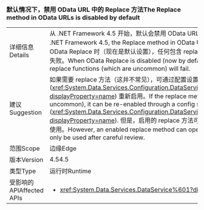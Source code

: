 ### <a name="the-replace-method-in-odata-urls-is-disabled-by-default"></a><span data-ttu-id="fdfb7-101">默认情况下，禁用 OData URL 中的 Replace 方法</span><span class="sxs-lookup"><span data-stu-id="fdfb7-101">The Replace method in OData URLs is disabled by default</span></span>

|   |   |
|---|---|
|<span data-ttu-id="fdfb7-102">详细信息</span><span class="sxs-lookup"><span data-stu-id="fdfb7-102">Details</span></span>|<span data-ttu-id="fdfb7-103">从 .NET Framework 4.5 开始，默认会禁用 OData URL 中的 Replace 方法。</span><span class="sxs-lookup"><span data-stu-id="fdfb7-103">Beginning in the .NET Framework 4.5, the Replace method in OData URLs is disabled by default.</span></span> <span data-ttu-id="fdfb7-104">在禁用 OData Replace 时（现在是默认设置），任何包含 replace 函数的用户请求（这并不常见）都将失败。</span><span class="sxs-lookup"><span data-stu-id="fdfb7-104">When OData Replace is disabled (now by default), any user requests including replace functions (which are uncommon) will fail.</span></span>|
|<span data-ttu-id="fdfb7-105">建议</span><span class="sxs-lookup"><span data-stu-id="fdfb7-105">Suggestion</span></span>|<span data-ttu-id="fdfb7-106">如果需要 replace 方法（这并不常见），可通过配置设置 (<xref:System.Data.Services.Configuration.DataServicesFeaturesSection.ReplaceFunction?displayProperty=name>) 重新启用。</span><span class="sxs-lookup"><span data-stu-id="fdfb7-106">If the replace method is required (which is uncommon), it can be re-enabled through a config settings (<xref:System.Data.Services.Configuration.DataServicesFeaturesSection.ReplaceFunction?displayProperty=name>).</span></span> <span data-ttu-id="fdfb7-107">但是，启用的 replace 方法可能会带来安全漏洞，应仅在仔细检查后使用。</span><span class="sxs-lookup"><span data-stu-id="fdfb7-107">However, an enabled replace method can open security vulnerabilities and should only be used after careful review.</span></span>|
|<span data-ttu-id="fdfb7-108">范围</span><span class="sxs-lookup"><span data-stu-id="fdfb7-108">Scope</span></span>|<span data-ttu-id="fdfb7-109">边缘</span><span class="sxs-lookup"><span data-stu-id="fdfb7-109">Edge</span></span>|
|<span data-ttu-id="fdfb7-110">版本</span><span class="sxs-lookup"><span data-stu-id="fdfb7-110">Version</span></span>|<span data-ttu-id="fdfb7-111">4.5</span><span class="sxs-lookup"><span data-stu-id="fdfb7-111">4.5</span></span>|
|<span data-ttu-id="fdfb7-112">类型</span><span class="sxs-lookup"><span data-stu-id="fdfb7-112">Type</span></span>|<span data-ttu-id="fdfb7-113">运行时</span><span class="sxs-lookup"><span data-stu-id="fdfb7-113">Runtime</span></span>|
|<span data-ttu-id="fdfb7-114">受影响的 API</span><span class="sxs-lookup"><span data-stu-id="fdfb7-114">Affected APIs</span></span>|<ul><li><xref:System.Data.Services.DataService%601?displayProperty=nameWithType></li></ul>|

